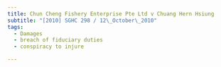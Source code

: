 ```yaml
---
title: Chun Cheng Fishery Enterprise Pte Ltd v Chuang Hern Hsiung 
subtitle: "[2010] SGHC 298 / 12\_October\_2010"
tags:
  - Damages
  - breach of fiduciary duties
  - conspiracy to injure

---
```


